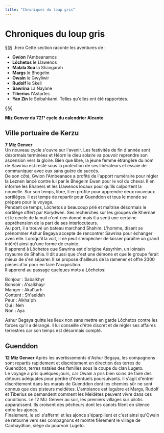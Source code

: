 ```yaml
---
title: "Chroniques du loup gris"
---
```

# Chroniques du loup gris

§§§ .hero
Cette section raconte les aventures de :
- **Gwion** l'Ambeanamos
- **Lôchetos** le Llawenos
- **Malala Soa** la Shangarah
- **Margs** le Bhegelm
- **Owain** le Gwyliwir
- **Rudolf** le Skell
- **Sawrina** La Nayane
- **Tiberius** l'Astartes
- **Yan Zin** le Seibahkami.
Telles qu'elles ont été rapportées.

§§§

**Miz Genver du 721° cycle du calendrier Alcante**

## Ville portuaire de Kerzu
**7 Miz Genver**  
Un nouveau cycle s'ouvre sur l'avenir. Les festivités de fin d'année sont désormais terminées et Héorn le dieu solaire va pouvoir reprendre son ascension vers la gloire. Bien que libre, la jeune femme étrangère du nom de Sawrina est resté sous la protection de ses libérateurs et essaie de communiquer avec eux sans guère de succès.  
De son côté, Gwion l'Ambeanaos a profité de  l'apport numéraire pour régler la Leznen lancé contre lui par le Bhegelm Ewan pour le vol du cheval. Il en informe les Bhaners et les Llawenos locaux pour qu'ils colportent la nouvelle. Sur son temps, libre, il en profite pour apprendre deux nouveaux sortilèges. Il est temps de repartir pour Guenddon et tous le monde se prépare pour le voyage.  
Pendant ce temps, Lôchetos a beaucoup prié et maîtrise désormais le sortilège offert par Korydwen. Ses recherches sur les groupes de Khernaë et le cercle de la nuit n'ont rien donné mais il a senti une certaine appréhension de la part de ses interlocuteurs.  
Au port, il a trouvé un bateau marchand Shahim. L'homme, disant se prénommer Ashur Begaya accepte de rencontrer Sawrina pour échanger avec elle. Lorsqu'il la voit, il ne peut s'empêcher de laisser paraître un grand intérêt ainsi qu'une forme de crainte.  
Il apprend à Lôchetos que Sawrina est d'origine Assyrhim, un lointain royaume de Shahia. Il dit aussi que c'est une démone et que le groupe ferait mieux de s'en séparer. Il se propose d'ailleurs de la ramener et offre 2000 pièces d'or pour en faire l'acquisition.  
Il apprend au passage quelques mots à Lôchetos:  

Bonjour : Sabalkhyr  
Bonsoir : A'salkhayr  
Manger :  Akal'tarh  
Content : Sh'aeidah  
Peur : Alkha'ph  
Oui : Neh  
Non :  Aya  

Ashur Begaya quitte les lieux non sans mettre en garde Lôchetos contre les forces qu'il a dérangé. Il lui conseille d'être discret et de régler ses affaires terrestres car son temps est désormais compté.   

## Guenddon
**12 Miz Genver**
Après les avertissements d'Ashur Begaya, les compagnons sont repartis rapidement et discrètement en direction des terres de Guenddon, terres natales des familles sous la coupe du clan Lugeto.  
Le voyage a pris quelques jours, car Owain a pris bien soins de faire des détours adéquates pour perdre d'éventuels poursuivants. Il s'agit d'entrer discrètement dans les marais de Guenddon dont les chemins sûr ne sont connus que des pisteurs meldètes. L'ambiance est lugubre et Margs, Rudolf et Tiberius se demandent comment les Meldètes peuvent vivre dans ces conditions. Le 12 Miz Genver au soir, les premiers villages sur pilotis apparaissent. Ils croisent des pêcheurs dont les canots filent en silence entre les ajoncs.  
Finalement, le sol s'affermi et les ajoncs s'éparpillent et c'est ainsi qu'Owain se retourne vers ses compagnons et montre fièrement le village de Caohaydhan, siège du pourvoir Lugeto.  
